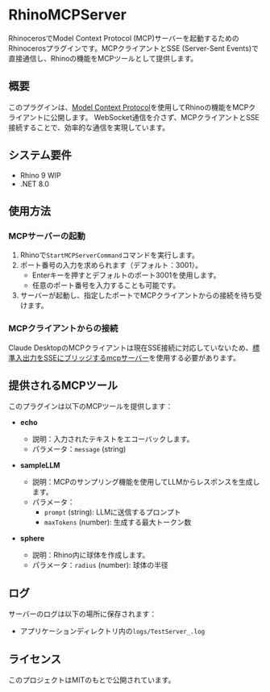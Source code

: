 # RhinoMCPServer

RhinocerosでModel Context Protocol (MCP)サーバーを起動するためのRhinocerosプラグインです。MCPクライアントとSSE (Server-Sent Events)で直接通信し、Rhinoの機能をMCPツールとして提供します。

## 概要

このプラグインは、[Model Context Protocol](https://github.com/modelcontextprotocol/csharp-sdk)を使用してRhinoの機能をMCPクライアントに公開します。
WebSocket通信を介さず、MCPクライアントとSSE接続することで、効率的な通信を実現しています。

## システム要件

- Rhino 9 WIP
- .NET 8.0


## 使用方法

### MCPサーバーの起動

1. Rhinoで`StartMCPServerCommand`コマンドを実行します。
2. ポート番号の入力を求められます（デフォルト：3001）。
   - Enterキーを押すとデフォルトのポート3001を使用します。
   - 任意のポート番号を入力することも可能です。
3. サーバーが起動し、指定したポートでMCPクライアントからの接続を待ち受けます。

### MCPクライアントからの接続

Claude DesktopのMCPクライアントは現在SSE接続に対応していないため、[標準入出力をSSEにブリッジするmcpサーバー](https://github.com/boilingdata/mcp-server-and-gw)を使用する必要があります。

## 提供されるMCPツール

このプラグインは以下のMCPツールを提供します：

- **echo**
   - 説明：入力されたテキストをエコーバックします。
   - パラメータ：`message` (string)

- **sampleLLM**
   - 説明：MCPのサンプリング機能を使用してLLMからレスポンスを生成します。
   - パラメータ：
     - `prompt` (string): LLMに送信するプロンプト
     - `maxTokens` (number): 生成する最大トークン数

- **sphere**
   - 説明：Rhino内に球体を作成します。
   - パラメータ：`radius` (number): 球体の半径


## ログ

サーバーのログは以下の場所に保存されます：
- アプリケーションディレクトリ内の`logs/TestServer_.log`

## ライセンス

このプロジェクトはMITのもとで公開されています。